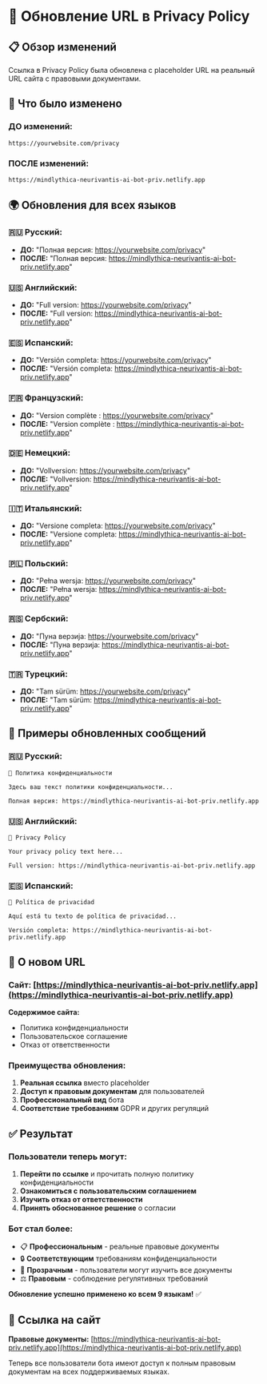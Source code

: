 # 🔗 Обновление URL в Privacy Policy

## 📋 Обзор изменений

Ссылка в Privacy Policy была обновлена с placeholder URL на реальный URL сайта с правовыми документами.

## 🔄 Что было изменено

### **ДО изменений:**
```
https://yourwebsite.com/privacy
```

### **ПОСЛЕ изменений:**
```
https://mindlythica-neurivantis-ai-bot-priv.netlify.app
```

## 🌍 Обновления для всех языков

### **🇷🇺 Русский:**
- **ДО:** "Полная версия: https://yourwebsite.com/privacy"
- **ПОСЛЕ:** "Полная версия: https://mindlythica-neurivantis-ai-bot-priv.netlify.app"

### **🇺🇸 Английский:**
- **ДО:** "Full version: https://yourwebsite.com/privacy"
- **ПОСЛЕ:** "Full version: https://mindlythica-neurivantis-ai-bot-priv.netlify.app"

### **🇪🇸 Испанский:**
- **ДО:** "Versión completa: https://yourwebsite.com/privacy"
- **ПОСЛЕ:** "Versión completa: https://mindlythica-neurivantis-ai-bot-priv.netlify.app"

### **🇫🇷 Французский:**
- **ДО:** "Version complète : https://yourwebsite.com/privacy"
- **ПОСЛЕ:** "Version complète : https://mindlythica-neurivantis-ai-bot-priv.netlify.app"

### **🇩🇪 Немецкий:**
- **ДО:** "Vollversion: https://yourwebsite.com/privacy"
- **ПОСЛЕ:** "Vollversion: https://mindlythica-neurivantis-ai-bot-priv.netlify.app"

### **🇮🇹 Итальянский:**
- **ДО:** "Versione completa: https://yourwebsite.com/privacy"
- **ПОСЛЕ:** "Versione completa: https://mindlythica-neurivantis-ai-bot-priv.netlify.app"

### **🇵🇱 Польский:**
- **ДО:** "Pełna wersja: https://yourwebsite.com/privacy"
- **ПОСЛЕ:** "Pełna wersja: https://mindlythica-neurivantis-ai-bot-priv.netlify.app"

### **🇷🇸 Сербский:**
- **ДО:** "Пуна верзија: https://yourwebsite.com/privacy"
- **ПОСЛЕ:** "Пуна верзија: https://mindlythica-neurivantis-ai-bot-priv.netlify.app"

### **🇹🇷 Турецкий:**
- **ДО:** "Tam sürüm: https://yourwebsite.com/privacy"
- **ПОСЛЕ:** "Tam sürüm: https://mindlythica-neurivantis-ai-bot-priv.netlify.app"

## 📝 Примеры обновленных сообщений

### **🇷🇺 Русский:**
```
🔐 Политика конфиденциальности

Здесь ваш текст политики конфиденциальности...

Полная версия: https://mindlythica-neurivantis-ai-bot-priv.netlify.app
```

### **🇺🇸 Английский:**
```
🔐 Privacy Policy

Your privacy policy text here...

Full version: https://mindlythica-neurivantis-ai-bot-priv.netlify.app
```

### **🇪🇸 Испанский:**
```
🔐 Política de privacidad

Aquí está tu texto de política de privacidad...

Versión completa: https://mindlythica-neurivantis-ai-bot-priv.netlify.app
```

## 🎯 О новом URL

### **Сайт:** [https://mindlythica-neurivantis-ai-bot-priv.netlify.app](https://mindlythica-neurivantis-ai-bot-priv.netlify.app)

**Содержимое сайта:**
- Политика конфиденциальности
- Пользовательское соглашение  
- Отказ от ответственности

### **Преимущества обновления:**
1. **Реальная ссылка** вместо placeholder
2. **Доступ к правовым документам** для пользователей
3. **Профессиональный вид** бота
4. **Соответствие требованиям** GDPR и других регуляций

## ✅ Результат

### **Пользователи теперь могут:**
1. **Перейти по ссылке** и прочитать полную политику конфиденциальности
2. **Ознакомиться с пользовательским соглашением**
3. **Изучить отказ от ответственности**
4. **Принять обоснованное решение** о согласии

### **Бот стал более:**
- 📋 **Профессиональным** - реальные правовые документы
- 🔒 **Соответствующим** требованиям конфиденциальности
- 📖 **Прозрачным** - пользователи могут изучить все документы
- ⚖️ **Правовым** - соблюдение регулятивных требований

**Обновление успешно применено ко всем 9 языкам!** ✅

## 🔗 Ссылка на сайт

**Правовые документы:** [https://mindlythica-neurivantis-ai-bot-priv.netlify.app](https://mindlythica-neurivantis-ai-bot-priv.netlify.app)

Теперь все пользователи бота имеют доступ к полным правовым документам на всех поддерживаемых языках.
